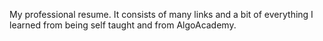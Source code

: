 My professional resume. It consists of many links and a bit of everything I learned from being self taught and from AlgoAcademy.
